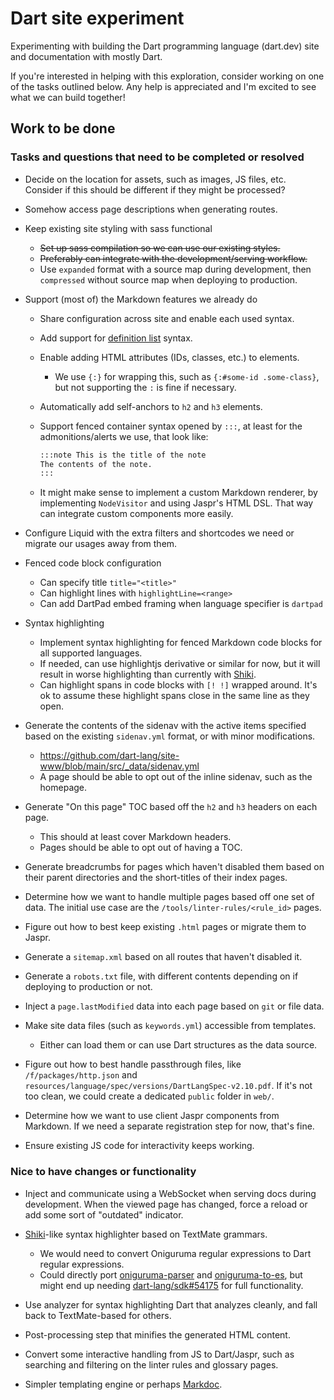 # Dart site experiment

Experimenting with building the Dart programming language (dart.dev)
site and documentation with mostly Dart.

If you're interested in helping with this exploration,
consider working on one of the tasks outlined below.
Any help is appreciated and I'm excited to see what we can build together!

## Work to be done

### Tasks and questions that need to be completed or resolved

- Decide on the location for assets, such as images, JS files, etc.
  Consider if this should be different if they might be processed?

- Somehow access page descriptions when generating routes.

- Keep existing site styling with sass functional
  - ~~Set up sass compilation so we can use our existing styles.~~
  - ~~Preferably can integrate with the development/serving workflow.~~
  - Use `expanded` format with a source map during development,
    then `compressed` without source map when deploying to production.

- Support (most of) the Markdown features we already do
  - Share configuration across site and enable each used syntax.
  - Add support for [definition list][] syntax.
  - Enable adding HTML attributes (IDs, classes, etc.) to elements.
    - We use `{:}` for wrapping this, such as `{:#some-id .some-class}`,
      but not supporting the `:` is fine if necessary.
  - Automatically add self-anchors to `h2` and `h3` elements.
  - Support fenced container syntax opened by `:::`,
    at least for the admonitions/alerts we use, that look like:

    ```markdown
    :::note This is the title of the note
    The contents of the note.
    :::
    ```

  - It might make sense to implement a custom Markdown renderer,
    by implementing `NodeVisitor` and using Jaspr's HTML DSL.
    That way can integrate custom components more easily.

- Configure Liquid with the extra filters and shortcodes we need
  or migrate our usages away from them.

- Fenced code block configuration
  - Can specify title `title="<title>"`
  - Can highlight lines with `highlightLine=<range>`
  - Can add DartPad embed framing when language specifier is `dartpad`

- Syntax highlighting
  - Implement syntax highlighting for fenced Markdown code blocks for
    all supported languages.
  - If needed, can use highlightjs derivative or similar for now,
    but it will result in worse highlighting than currently with [Shiki][].
  - Can highlight spans in code blocks with `[! !]` wrapped around.
    It's ok to assume these highlight spans close in the same line as they open.

- Generate the contents of the sidenav with the active items specified
  based on the existing `sidenav.yml` format, or with minor modifications.
  - https://github.com/dart-lang/site-www/blob/main/src/_data/sidenav.yml
  - A page should be able to opt out of the inline sidenav,
    such as the homepage.

- Generate "On this page" TOC based off the `h2` and `h3` headers on each page.
  - This should at least cover Markdown headers.
  - Pages should be able to opt out of having a TOC.

- Generate breadcrumbs for pages which haven't disabled them based
  on their parent directories and the short-titles of their index pages.

- Determine how we want to handle multiple pages based off one set of data.
  The initial use case are the `/tools/linter-rules/<rule_id>` pages.

- Figure out how to best keep existing `.html` pages or migrate them to Jaspr.

- Generate a `sitemap.xml` based on all routes that haven't disabled it.

- Generate a `robots.txt` file, with different contents
  depending on if deploying to production or not.

- Inject a `page.lastModified` data into each page based on `git` or file data.

- Make site data files (such as `keywords.yml`) accessible from templates.
  - Either can load them or can use Dart structures as the data source.

- Figure out how to best handle passthrough files, like `/f/packages/http.json`
  and `resources/language/spec/versions/DartLangSpec-v2.10.pdf`.
  If it's not too clean, we could create a dedicated `public` folder in `web/`.

- Determine how we want to use client Jaspr components from Markdown.
  If we need a separate registration step for now, that's fine.

- Ensure existing JS code for interactivity keeps working.

[definition list]: https://www.markdownguide.org/extended-syntax/#definition-lists

### Nice to have changes or functionality

- Inject and communicate using a WebSocket when serving docs during development.
  When the viewed page has changed,
  force a reload or add some sort of "outdated" indicator.

- [Shiki][]-like syntax highlighter based on TextMate grammars.
  - We would need to convert Oniguruma regular expressions to
    Dart regular expressions.
  - Could directly port [oniguruma-parser][] and [oniguruma-to-es][],
    but might end up needing [dart-lang/sdk#54175][] for full functionality.

- Use analyzer for syntax highlighting Dart that analyzes cleanly,
  and fall back to TextMate-based for others.

- Post-processing step that minifies the generated HTML content.

- Convert some interactive handling from JS to Dart/Jaspr, such as
  searching and filtering on the linter rules and glossary pages.

- Simpler templating engine or perhaps [Markdoc][].

[Shiki]: https://github.com/shikijs/shiki
[oniguruma-parser]: https://github.com/slevithan/oniguruma-parser
[oniguruma-to-es]: https://github.com/slevithan/oniguruma-to-es
[dart-lang/sdk#54175]: https://github.com/dart-lang/sdk/issues/54175
[Markdoc]: https://markdoc.dev/
